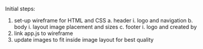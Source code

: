 Initial steps:
1. set-up wireframe for HTML and CSS
  a. header
    i. logo and navigation
  b. body
    i. layout image placement and sizes
  c. footer
    i. logo and created by
2. link app.js to wireframe
3. update images to fit inside image layout for best quality